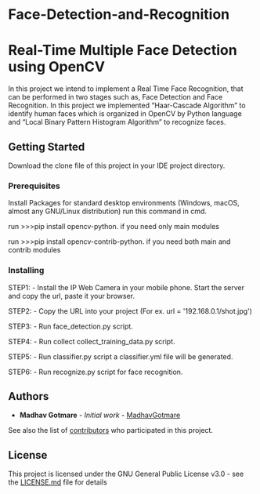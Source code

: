 # Face-Detection-and-Recognition
# Real-Time Multiple Face Detection using OpenCV

In this project we intend to implement a Real Time Face Recognition, that can be performed in two stages such as, Face Detection and Face Recognition. In this project we implemented “Haar-Cascade Algorithm” to identify human faces which is organized in OpenCV by Python language and “Local Binary Pattern Histogram Algorithm” to recognize faces.

## Getting Started

Download the clone file of this project in your IDE project directory.

### Prerequisites

Install Packages for standard desktop environments (Windows, macOS, almost any GNU/Linux distribution) run this command in cmd. 

run >>>pip install opencv-python. if you need only main modules

run >>>pip install opencv-contrib-python. if you need both main and contrib modules 

### Installing
STEP1: - Install the IP Web Camera in your mobile phone. Start the server and copy the url, paste it your browser.

STEP2: - Copy the URL into your project (For ex. url = '192.168.0.1/shot.jpg')

STEP3: - Run face_detection.py script.

STEP4: - Run collect collect_training_data.py script.

STEP5: - Run classifier.py script a classifier.yml file will be generated.

STEP6: - Run recognize.py script for face recognition.

## Authors

* **Madhav Gotmare** - *Initial work* - [MadhavGotmare](https://github.com/MadhavGotmare)

See also the list of [contributors](https://github.com/your/project/contributors) who participated in this project.

## License

This project is licensed under the GNU General Public License v3.0 - see the [LICENSE.md](LICENSE.md) file for details

